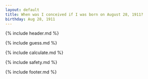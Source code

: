 ```yaml
---
layout: default
title: When was I conceived if I was born on August 28, 1911?
birthday: Aug 28, 1911
---
```


{% include header.md %}

{% include guess.md %}

{% include calculate.md %}

{% include safety.md %}

{% include footer.md %}



